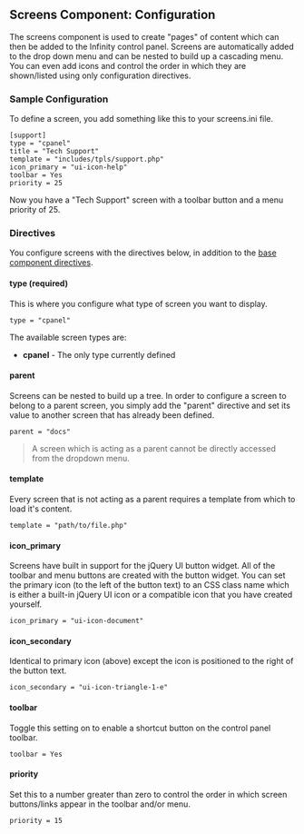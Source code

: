 ## Screens Component: Configuration

The screens component is used to create "pages" of content which can then be added to
the Infinity control panel. Screens are automatically added to the drop down menu and
can be nested to build up a cascading menu. You can even add icons and control the
order in which they are shown/listed using only configuration directives.

<ul class="infinity-docs-menu"></ul>

### Sample Configuration

To define a screen, you add something like this to your screens.ini file.

	[support]
	type = "cpanel"
	title = "Tech Support"
	template = "includes/tpls/support.php"
	icon_primary = "ui-icon-help"
	toolbar = Yes
	priority = 25

Now you have a "Tech Support" screen with a toolbar button and a menu priority of 25.

### Directives

You configure screens with the directives below, in addition to the
[base component directives](infinity://admin:doc/comps_base_cfg).

#### type (required)

This is where you configure what type of screen you want to display.

	type = "cpanel"

The available screen types are:

* __cpanel__ - The only type currently defined

#### parent

Screens can be nested to build up a tree. In order to configure a screen to belong to a parent
screen, you simply add the "parent" directive and set its value to another screen that has
already been defined.

	parent = "docs"

> A screen which is acting as a parent cannot be directly accessed from the dropdown menu.

#### template

Every screen that is not acting as a parent requires a template from which to load it's content.

	template = "path/to/file.php"

#### icon_primary

Screens have built in support for the jQuery UI button widget. All of the toolbar and menu
buttons are created with the button widget. You can set the primary icon (to the left of
the button text) to an CSS class name which is either a built-in jQuery UI icon or a compatible
icon that you have created yourself.

	icon_primary = "ui-icon-document"

#### icon_secondary

Identical to primary icon (above) except the icon is positioned to the right of the button text.

	icon_secondary = "ui-icon-triangle-1-e"

#### toolbar

Toggle this setting on to enable a shortcut button on the control panel toolbar.

	toolbar = Yes

#### priority

Set this to a number greater than zero to control the order in which screen buttons/links appear
in the toolbar and/or menu.

	priority = 15
